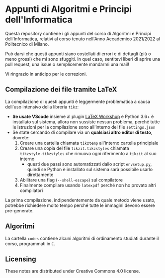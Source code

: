 # Appunti di Algoritmi e Principi dell'Informatica

Questa repository contiene i gli appunti del corso di Algoritmi e Principi dell'Informatica, relativi al corso tenuto nell'Anno Accademico 2021/2022 al Politecnico di Milano.

Può darsi che questi appunti siano costellati di errori e di dettagli (più o meno grossi) che mi sono sfuggiti.
In quel caso, sentitevi liberi di aprire una pull request, una issue o semplicemente mandarmi una mail!

Vi ringrazio in anticipo per le correzioni.

## Compilazione dei file tramite LaTeX

La compilazione di questi appunti è leggermente problematica a causa dell'uso intensivo della libreria `tikz`:

- **Se usate VScode** insieme al plugin [LaTeX Workshop](https://marketplace.visualstudio.com/items?itemName=James-Yu.latex-workshop) e Python 3.6+ è installato sul sistema, allora non sussiste nessun problema, perché tutte le istruzioni per la compilazione sono all'interno del file `settings.json`
- Se state cercando di compilare via un **qualsiasi altro editor di testo**, dovrete:
  1. Creare una cartella chiamata `tikztemp` all'interno cartella principiale
  2. Creare una copia del file `tikzit.tikzstyles` chiamata `tikzstyle.tikzstyles` che rimuova ogni riferimento a `tikzit` al suo interno
     - questi due passi sono automatizzati dallo script `envsetup.py`, quindi se Python è installato sul sistema sarà possibile usarlo direttamente
  3. Abilitare una flag (`--shell-escape`) sul compilatore
  4. Finalmente compilare usando `latexpdf` perché non ho provato altri compilatori

La prima compilazione, indipendentemente da quale metodo viene usato, potrebbe richiedere molto tempo perché tutte le immagini devono essere pre-generate.

## Algoritmi

La cartella `codes` contiene alcuni algoritmi di ordinamento studiati durante il corso, programmati in `C`.

## Licensing

These notes are distributed under Creative Commons 4.0 license.
